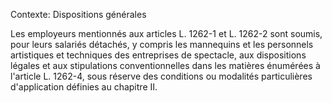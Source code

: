 Contexte: Dispositions générales

Les employeurs mentionnés aux articles L. 1262-1 et L. 1262-2 sont soumis, pour leurs salariés détachés, y compris les mannequins et les personnels artistiques et techniques des entreprises de spectacle, aux dispositions légales et aux stipulations conventionnelles dans les matières énumérées à l'article L. 1262-4, sous réserve des conditions ou modalités particulières d'application définies au chapitre II.